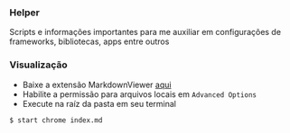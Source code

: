 ### Helper

Scripts e informações importantes para me auxiliar em configurações de frameworks, bibliotecas, apps entre outros

### Visualização

- Baixe a extensão MarkdownViewer [aqui](https://chrome.google.com/webstore/detail/markdown-viewer/ckkdlimhmcjmikdlpkmbgfkaikojcbjk)
- Habilite a permissão para arquivos locais em `Advanced Options`
- Execute na raíz da pasta em seu terminal

```bash
$ start chrome index.md
```
